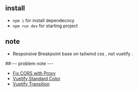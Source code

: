 ## install
- `npm i` for install dependecncy
- `npm run dev` for starting project

## note 
- Responsive Breakpoint base on tailwind css , not vuetify .

##--- problem note --- 
- [Fix CORS with Proxy](https://vitejs.dev/config/server-options.html#server-proxy)
- [Vuetify Standard Color](https://stackoverflow.com/questions/52258669/how-to-change-the-text-color-of-a-vuetify-button)
- [Vuetify Transition](https://www.youtube.com/watch?v=z9DxKjnpjnI)
